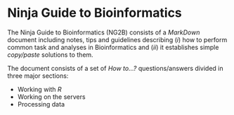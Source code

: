 Ninja Guide to Bioinformatics
=============================

The Ninja Guide to Bioinformatics (NG2B) consists of a _MarkDown_ document including notes, tips and guidelines describing (_i_) how to perform common task and analyses in Bioinformatics and (_ii_) it establishes simple _copy/paste_ solutions to them.

The document consists of a set of _How to...?_ questions/answers divided in three major sections:

* Working with _R_
* Working on the servers
* Processing data
